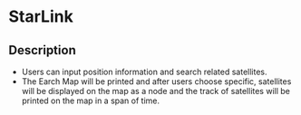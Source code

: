 # StarLink

## Description

- Users can input position information and search related satellites.
- The Earch Map will be printed and after users choose specific, satellites will be displayed on the map as a node and the track of satellites will be printed on the map in a span of time.



